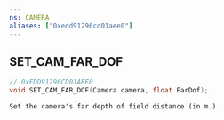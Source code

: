 ```yaml
---
ns: CAMERA
aliases: ["0xedd91296cd01aee0"]
---
```

## SET_CAM_FAR_DOF

```c
// 0xEDD91296CD01AEE0
void SET_CAM_FAR_DOF(Camera camera, float FarDof);
```

```
Set the camera's far depth of field distance (in m.)
```
